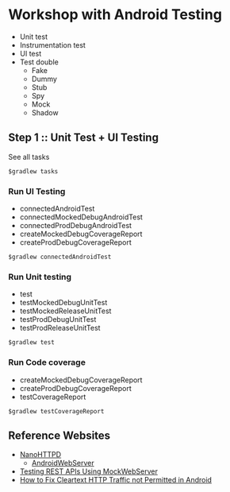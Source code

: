 # Workshop with Android Testing
* Unit test
* Instrumentation test
* UI test
* Test double
  * Fake
  * Dummy
  * Stub
  * Spy
  * Mock
  * Shadow


## Step 1 :: Unit Test + UI Testing

See all tasks
```
$gradlew tasks
```

### Run UI Testing
* connectedAndroidTest
* connectedMockedDebugAndroidTest
* connectedProdDebugAndroidTest
* createMockedDebugCoverageReport
* createProdDebugCoverageReport
```
$gradlew connectedAndroidTest
```

### Run Unit testing
* test
* testMockedDebugUnitTest
* testMockedReleaseUnitTest
* testProdDebugUnitTest
* testProdReleaseUnitTest
```
$gradlew test
```

### Run Code coverage
* createMockedDebugCoverageReport
* createProdDebugCoverageReport
* testCoverageReport
```
$gradlew testCoverageReport
```







## Reference Websites
* [NanoHTTPD](https://github.com/NanoHttpd/nanohttpd)
  * [AndroidWebServer](https://github.com/lopspower/AndroidWebServer)
* [Testing REST APIs Using MockWebServer](https://www.kodeco.com/33855511-testing-rest-apis-using-mockwebserver)
* [How to Fix Cleartext HTTP Traffic not Permitted in Android](https://trendoceans.com/how-to-fix-cleartext-http-traffic-not-permitted-in-android/)
